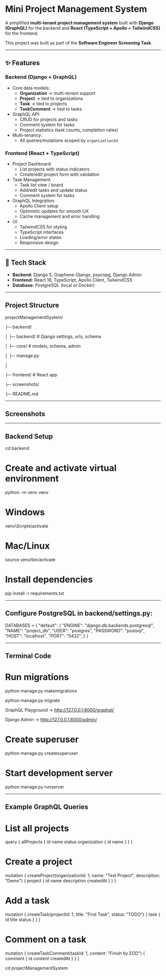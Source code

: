 # Mini Project Management System

A simplified **multi-tenant project management system** built with **Django (GraphQL)** for the backend and **React (TypeScript + Apollo + TailwindCSS)** for the frontend.  

This project was built as part of the **Software Engineer Screening Task**.  

---

## ✨ Features

### Backend (Django + GraphQL)
- Core data models:
  - **Organization** → multi-tenant support
  - **Project** → tied to organizations
  - **Task** → tied to projects
  - **TaskComment** → tied to tasks
- GraphQL API:
  - CRUD for projects and tasks  
  - Comment system for tasks  
  - Project statistics (task counts, completion rates)  
- Multi-tenancy:
  - All queries/mutations scoped by `organizationId`

### Frontend (React + TypeScript)
- Project Dashboard:
  - List projects with status indicators  
  - Create/edit project form with validation  
- Task Management:
  - Task list view / board  
  - Add/edit tasks and update status  
  - Comment system for tasks  
- GraphQL Integration:
  - Apollo Client setup  
  - Optimistic updates for smooth UX  
  - Cache management and error handling  
- UI:
  - TailwindCSS for styling  
  - TypeScript interfaces  
  - Loading/error states  
  - Responsive design  

---

## 🧱 Tech Stack

- **Backend:** Django 5, Graphene-Django, psycopg, Django Admin  
- **Frontend:** React 18, TypeScript, Apollo Client, TailwindCSS  
- **Database:** PostgreSQL (local or Docker)

---

## Project Structure

projectManagementSystem/

├─ backend/

│  ├─ backend/        # Django settings, urls, schema

│  ├─ core/           # models, schema, admin

│  ├─ manage.py

│

├─ frontend/          # React app 

├─ screenshots/       

├─ README.md

---

## Screenshots

---

## Backend Setup

cd backend

# Create and activate virtual environment
python -m venv venv
# Windows
venv\Scripts\activate
# Mac/Linux
source venv/bin/activate

# Install dependencies
pip install -r requirements.txt

---

## Configure PostgreSQL in backend/settings.py:

DATABASES = {
  "default": {
    "ENGINE": "django.db.backends.postgresql",
    "NAME": "project_db",
    "USER": "postgres",
    "PASSWORD": "postsql",
    "HOST": "localhost",
    "PORT": "5432",
  }
}

---

## Terminal Code

# Run migrations
python manage.py makemigrations

python manage.py migrate

GraphQL Playground → http://127.0.0.1:8000/graphql/

Django Admin → http://127.0.0.1:8000/admin/

# Create superuser
python manage.py createsuperuser

# Start development server
python manage.py runserver

---

## Example GraphQL Queries

# List all projects

query {
  allProjects {
    id
    name
    status
    organization { id name }
  }
}

# Create a project

mutation {
  createProject(organizationId: 1, name: "Test Project", description: "Demo") {
    project {
      id
      name
      description
      createdAt
    }
  }
}

# Add a task

mutation {
  createTask(projectId: 1, title: "First Task", status: "TODO") {
    task {
      id
      title
      status
    }
  }
}

# Comment on a task

mutation {
  createTaskComment(taskId: 1, content: "Finish by EOD") {
    comment {
      id
      content
      createdAt
    }
  }
}


cd projectManagementSystem

